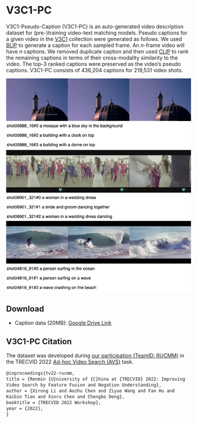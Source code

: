 # V3C1-PC

V3C1-Pseudo-Caption (V3C1-PC) is an auto-generated video description dataset for (pre-)training video-text matching models. Pseudo captions for a given video in the [V3C1](https://www-nlpir.nist.gov/projects/tv2022/data.html) collection were generated as follows. We used [BLIP](https://github.com/salesforce/BLIP) to generate a caption for each sampled frame.  An *n*-frame video will have *n* captions. We removed duplicate caption and then used [CLIP](https://github.com/openai/CLIP) to rank the remaining captions in terms of their cross-modality similarity to the video. The top-3 ranked captions were preserved as the video’s pseudo captions. V3C1-PC consists of 436,204 captions for 219,531 video shots.

![](pc.jpg)

## Download

+ Caption data (20MB): [Google Drive Link](https://drive.google.com/file/d/1X8x4Fkd7v_9cKIzA4x9Qr_Sh8UtaF2sa/view?usp=sharing)



## V3C1-PC Citation

The dataset was developed during [our participation (TeamID: RUCMM)](https://www-nlpir.nist.gov/projects/tvpubs/tv22.papers/rucmm.pdf) in the TRECVID 2022 [Ad-hoc Video Search (AVS)](https://www-nlpir.nist.gov/projects/tv2022/avs.html) task.

```
@inproceedings{tv22-rucmm,
title = {Renmin {U}niversity of {C}hina at {TRECVID} 2022: Improving Video Search by Feature Fusion and Negation Understanding},
author = {Xirong Li and Aozhu Chen and Ziyue Wang and Fan Hu and Kaibin Tian and Xinru Chen and Chengbo Dong},
booktitle = {TRECVID 2022 Workshop},
year = {2022},
}
```
